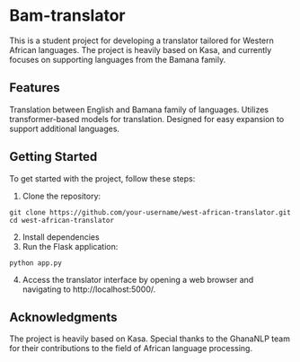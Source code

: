 # Bam-translator

This is a student project for developing a translator tailored for Western African languages. The project is heavily based on Kasa, and currently focuses on supporting languages from the Bamana family.

## **Features**
Translation between English and Bamana family of languages.
Utilizes transformer-based models for translation.
Designed for easy expansion to support additional languages.

## **Getting Started**
To get started with the project, follow these steps:

1. Clone the repository:
```
git clone https://github.com/your-username/west-african-translator.git
cd west-african-translator
```

2. Install dependencies
3. Run the Flask application:

```
python app.py

```
4. Access the translator interface by opening a web browser and navigating to http://localhost:5000/.

## **Acknowledgments**
The project is heavily based on Kasa.
Special thanks to the GhanaNLP team for their contributions to the field of African language processing.
